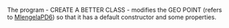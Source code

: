 The program - CREATE A BETTER CLASS - modifies the GEO POINT (refers to [MlengelaPD6](https://github.com/CIS1250Python/MlengelaPD6.git)) so that it has a default constructor and some properties. 
